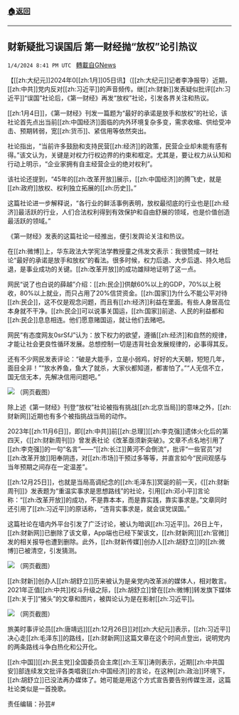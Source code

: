 ###  [:house:返回](README.md)
---


## 财新疑批习误国后 第一财经抛“放权”论引热议
`1/4/2024 8:41 PM UTC ` [轉載自GNews](https://gnews.org/articles/2185015)

【[[zh:大纪元]]2024年0[[zh:1月]]05日讯】（[[zh:大纪元]]记者李净报导）近期，[[zh:中共]]党内反对[[zh:习近平]]的声音频传。继[[zh:财新]]发表疑似批评[[zh:习近平]]“误国”社论后，《第一财经》再发“放权”社论，引发各界关注和热议。

[[zh:1月4日]]，《第一财经》刊发一篇题为“最好的承诺是放手和放权”的社论，该社论首先点出当前[[zh:中国经济]]面临的内外环境复杂多变，需求收缩、供给受冲击、预期转弱，宽[[zh:货币]]、紧信用等依然突出。

社论指出，“当前许多鼓励和支持民营[[zh:经济]]的政策，民营企业却未能有感有得。”该文认为，关键是对权力行权边界的约束和框定。尤其是，要让权力从认知和行动上明示，“企业家拥有自主经营企业的绝对权利”。

该社论还提到，“45年的[[zh:改革开放]]展示，[[zh:中国经济]]的腾飞史，就是[[zh:政府]]放权、权利独立拓展的[[zh:历史]]。”

这篇社论进一步解释说，“各行业的鲜活事例表明，放权最彻底的行业也是[[zh:经济]]最活跃的行业，人们合法权利得到有效保护和自由舒展的领域，也是价值创造最活跃的领域。”

《第一财经》发表的这篇社论一经推出，便引发舆论关注和热议。

在[[zh:微博]]上，华东政法大学宪法学教授童之伟发文表示：我很赞成一财社论“最好的承诺是放手和放权”的看法。很多时候，权力后退、大步后退、持久地后退，是事业成功的关键。[[zh:改革开放]]的成功雄辩地证明了这一点。

网民“说了也白说的薛越”介绍：[[zh:民企]]供献60%以上的GDP，70%以上税收，80%以上就业，而只占用了20%信贷资金。[[zh:国家]]为什么不能公平对待[[zh:民企]]，这不仅是观念问题，而且有[[zh:经济]]利益在里面。有些人身居高位本身就不干净。[[zh:民企]]可以说事关国运，[[zh:国家]]前途、人民的利益都和[[zh:民企]]息息相连。他们愿意赌国运，就让他们去赌吧。

网民“有态度网友0srSfJ”认为：放下权力的欲望，遵循[[zh:经济]]和自然的规律，才能让社会更良性循环发展。总想控制一切是违背社会发展规律的，必事得其反。

还有不少网民发表评论：“破是大能手，立是小弱鸡，好好的大天朝，短短几年，面目全非！”“放水养鱼，鱼大了就杀，大家伙都知道，都害怕了。”“人无信不立，国无信无本，先解决信用问题吧。”

![](https://i.epochtimes.com/assets/uploads/2024/01/id14151214-436aa89d1e6b29699691e0f65e64a7f9-e1704396816965.jpg "") （网页截图）

除上述《第一财经》刊登“放权”社论被指有挑战[[zh:北京当局]]的意味之外，[[zh:财新网]]近期也有多个被指挑战当局的动作。

2023年[[zh:11月6日]]，即[[zh:中共]]前[[zh:总理]][[zh:李克强]]遗体火化后的第四天，《[[zh:财新周刊]]》曾发表社论《改革亟须新突破》。文章不点名地引用了[[zh:李克强]]的一句“名言”——“[[zh:长江]]黄河不会倒流”，批评“一些官员”对[[zh:改革开放]]阳奉阴违，对[[zh:市场]]干预过多等等，并直言如今“民间观感与当年预期之间存在一定温差”。

[[zh:12月25日]]，也就是当局高调纪念的[[zh:毛泽东]]冥诞的前一天，《[[zh:财新周刊]]》发表题为“重温实事求是思想路线”的社论，引用[[zh:邓小平]]言论称：“[[zh:改革开放]]的成功，不是靠本本，而是靠实践，靠实事求是。”文章同时还引用了[[zh:习近平]]的原话称，“违背实事求是，就会误党误国。”

这篇社论在墙内外平台引发了广泛讨论，被认为暗讽[[zh:习近平]]。26日上午，[[zh:财新网]]已删除了该文章，App端也已经下架该文，[[zh:财新网]][[zh:官微]]发的相关报导也遭到删除。此外，[[zh:财新传媒]]创办人[[zh:胡舒立]]的[[zh:微博]]已被清空，引发猜测。

![](https://i.epochtimes.com/assets/uploads/2024/01/id14151215-b35071c1ede65476ae57cfe2cdf0c2bc-e1704396893251.jpg "") （网页截图）

[[zh:财新]]创办人[[zh:胡舒立]]历来被认为是亲党内改革派的媒体人，相对敢言。2021年正值[[zh:中共]]权斗升级之际，[[zh:胡舒立]]曾在[[zh:微博]]转发旗下媒体[[zh:关于]]“猪头”的文章和图片，被舆论认为是在影射[[zh:习近平]]。

![](https://i.epochtimes.com/assets/uploads/2024/01/id14151221-GCMZqkgWEAA21XH-e1704397321559.jpeg "") （网页截图）

旅美时事评论员[[zh:唐靖远]][[zh:12月26日]]对[[zh:大纪元]]表示，[[zh:习近平]]决心走[[zh:毛泽东]]的路线，[[zh:财新网]]这篇文章在这个时间点登出，说明党内的两条路线斗争白热化和公开化。

[[zh:中国]][[zh:民主党]]全国委员会主席[[zh:王军]]涛则表示，近期[[zh:中共国安]]部连续发文批评各类唱衰[[zh:中国经济]]的言论，在这种[[zh:政治]]环境下，[[zh:胡舒立]]已没法再办媒体了。她可能是用这个方式宣告要告别传媒生涯，这篇社论类似是一首挽歌。

责任编辑：孙芸#
